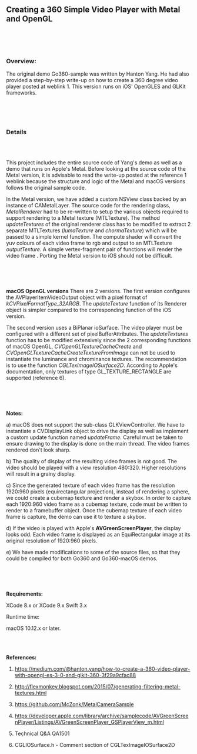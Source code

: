 
## Creating a 360 Simple Video Player with Metal and OpenGL

<br />
<br />
<br />

### Overview:

The original demo Go360-sample was written by Hanton Yang. He had also provided a step-by-step write-up on how to create a 360 degree video player posted at weblink 1. This version runs on iOS' OpenGLES and GLKit frameworks. 

<br />
<br />
<br />

### Details

<br />
<br />

This project includes the entire source code of Yang's demo as well as a demo that runs on Apple's Metal. Before looking at the source code of the Metal version, it is advisable to read the write-up posted at the reference 1 weblink because the structure and logic of the Metal and macOS versions follows the original sample code.

In the Metal version, we have added a custom NSView class backed by an instance of CAMetalLayer. The source code for the rendering class, *MetalRenderer* had to be re-written to setup the various objects required to support rendering to a Metal texture (MTLTexture). The method *updateTextures* of the original renderer class has to be modified to extract 2 separate MTLTextures (*lumaTexture* and *chormaTexture*) which will be passed to a simple kernel function. The compute shader will convert the yuv colours of each video frame to rgb and output to an MTLTexture *outputTexture*. A simple vertex-fragment pair of functions will render the video frame .
Porting the Metal version to iOS should not be difficult.

<br />
<br />
<br />

**macOS OpenGL versions**
There are 2 versions. The first version configures the AVPlayerItemVideoOutput object with a pixel format of *kCVPixelFormatType_32ARGB*. The *updateTexture* function of its Renderer object is simpler compared to the corresponding function of the iOS version.

The second version uses a BiPlanar ioSurface. The video player must be configured wtih a different set of  pixelBufferAttributes. The *updateTextures* function has to be modified extensively since the 2 corresponding functions of macOS OpenGL, *CVOpenGLTextureCacheCreate* and *CVOpenGLTextureCacheCreateTextureFromImage* can not be used to instantiate the luminance and chrominance textures. The recommendation is to use the function *CGLTexImageIOSurface2D*. According to Apple's documentation, only textures of type GL_TEXTURE_RECTANGLE are supported (reference 6). 

<br />
<br />
<br />

**Notes:**

a) macOS does not support the sub-class GLKViewController. We have to instantiate a CVDIsplayLink object to drive the display as well as implement a custom update function named *updateFrame*. Careful must be taken to ensure drawing to the display is done on the main thread. The video frames rendered don't look sharp.

b) The quality of display of the resulting video frames is not good. The video should be played with a view resolution 480:320. Higher resolutions will result in a grainy display. 

c) Since the generated texture of each video frame has the resolution 1920:960 pixels (equirectangular projection), instead of rendering a sphere, we could create a cubemap texture and render a skybox. In order to capture each 1920:960 video frame as a cubemap texture,  code must be written to render to a framebuffer object. Once the cubemap texture of each video frame is capture, the demo can use it to texture a skybox.

d) If the video is played with Apple's **AVGreenScreenPlayer**, the display looks odd. Each video frame is displayed as an EquiRectangular image at its original resolution of 1920:960 pixels.

e) We have made modifications to some of the source files, so that they could be compiled for both Go360 and Go360-macOS demos.

<br />
<br />
<br />

**Requirements:**

XCode 8.x or XCode 9.x
Swift 3.x

Runtime time:

macOS 10.12.x or later.

<br />
<br />

**References:**


1) https://medium.com/@hanton.yang/how-to-create-a-360-video-player-with-opengl-es-3-0-and-glkit-360-3f29a9cfac88


2) http://flexmonkey.blogspot.com/2015/07/generating-filtering-metal-textures.html


3) https://github.com/McZonk/MetalCameraSample

4) https://developer.apple.com/library/archive/samplecode/AVGreenScreenPlayer/Listings/AVGreenScreenPlayer_GSPlayerView_m.html

5) Technical Q&A QA1501

6) CGLIOSurface.h - Comment section of CGLTexImageIOSurface2D
